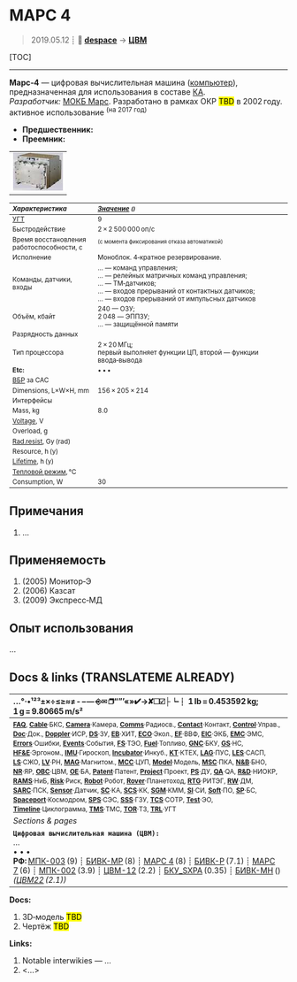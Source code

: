 # МАРС 4
> 2019.05.12 ┊ **🚀 [despace](index.md)** → **[ЦВМ](obc.md)**

[TOC]

---

**Марс‑4** — цифровая вычислительная машина ([компьютер](obc.md)), предназначенная для использования в составе [КА](sc.md).  
*Разработчик:* [МОКБ Марс](03_mars_mokb.md). Разработано в рамках ОКР <mark>TBD</mark> в 2002 году. активное использование <sup>(на 2017 год)</sup>
   - **Предшественник:** 
   - **Преемник:** 

||
|:--|
| [![](f/cpu/m/mars-4_pic1_thumb.jpg)](f/cpu/m/mars-4_pic1.png)  |

<small>

|*Характеристика*|*[Значение](si.md) <small>()</small>*|
|:--|:--|
|[УГТ](trl.md)| 9  |
| Быстродействие  | 2 × 2 500 000 оп/с  |
| Время восстановления<br> работоспособности, с  | <sup>(с момента фиксирования отказа автоматикой)</sup>  |
|Исполнение|  Моноблок. 4‑кратное резервирование.  |
| Команды, датчики, входы  |… — команд управления;<br>… — релейных матричных команд управления;<br>… — ТМ‑датчиков;<br>… — входов прерываний от контактных датчиков;<br>… — входов прерываний от импульсных датчиков  |
| Объём, кбайт  |240 — ОЗУ;<br> 2 048 — ЭППЗУ;<br> … — защищённой памяти  |
| Разрядность данных  |  |
| Тип процессора  |2 × 20 МГц;<br> первый выполняет функции ЦП, второй — функции ввода‑вывода  |
|**Etc:**|• • •|
|[ВБР](rams.md) за САС|   |
|Dimensions, L×W×H, mm| 156 × 205 × 214  |
|Интерфейсы|   |
|Mass, kg| 8.0  |
|[Voltage](voltage.md), V|   |
|Overload, g|   |
|[Rad.resist](ion_rad.md), Gy (rad)|     |
|Resource, h (y)|   |
|[Lifetime](lifetime.md), h (y)|  |
|[Тепловой режим](tcs.md), °C|   |
|Consumption, W| 30  |

</small>



<p style="page-break-after:always"> </p>

## Примечания
   1. …



## Применяемость
   1. (2005) Монитор‑Э
   1. (2006) Казсат
   1. (2009) Экспресс‑МД



## Опыт использования
…



<p style="page-break-after:always"> </p>

## Docs & links (TRANSLATEME ALREADY)
|…°·•¹²³±×÷≤≥≈≠ ‑ −— ⎆✉ ❐“”’«»✔→✘☐☑├┕┆ 1 lb = 0.453592 kg; 1 g = 9.80665 m/s²|
|:--|
|<small>**[FAQ](faq.md)**, **[Cable](cable.md)**·БКС, **[Camera](camera.md)**·Камера, **[Comms](comms.md)**·Радиосв., **[Contact](contact.md)**·Контакт, **[Control](control.md)**·Управ., **[Doc](doc.md)**·Док., **[Doppler](doppler.md)**·ИСР, **[DS](ds.md)**·ЗУ, **[EB](eb.md)**·ХИТ, **[ECO](ecology.md)**·Экол., **[EF](ef.md)**·ВВФ, **[ElC](elc.md)**·ЭКБ, **[EMC](emc.md)**·ЭМС, **[Errors](error.md)**·Ошибки, **[Events](event.md)**·События, **[FS](fs.md)**·ТЭО, **[Fuel](fuel.md)**·Топливо, **[GNC](gnc.md)**·БКУ, **[GS](scs.md)**·НС, **[HF&E](hfe.md)**·Эргоном., **[IMU](imu.md)**·Гироскоп, **[Incubator](incubator.md)**·Инкуб., **[KT](kt.md)**·КТЕХ, **[LAG](lag.md)**·ПУC, **[LES](les.md)**·САСП, **[LS](ls.md)**·СЖО, **[LV](lv.md)**·РН, **[MAG](mag.md)**·Магнитом., **[MCC](mcc.md)**·ЦУП, **[Model](model.md)**·Модель, **[MSC](sc.md)**·ПКА, **[N&B](nnb.md)**·БНО, **[NR](nr.md)**·ЯР, **[OBC](obc.md)**·ЦВМ, **[OE](oe.md)**·БА, **[Patent](патент.md)**·Патент, **[Project](project.md)**·Проект, **[PS](ps.md)**·ДУ, **[QA](quality.md)**·QA, **[R&D](rnd.md)**·НИОКР, **[RAMS](rams.md)**·НиБ, **[Risk](risk.md)**·Риск, **[Robot](robotics.md)**·Робот, **[Rover](rover.md)**·Планетоход, **[RTG](rtg.md)**·РИТЭГ, **[RW](rw.md)**·ДМ, **[SARC](sarc.md)**·ПСК, **[Sensor](sensor.md)**·Датчик, **[SC](sc.md)**·КА, **[SCS](scs.md)**·КК, **[SGM](sgm.md)**·КММ, **[SI](si.md)**·СИ, **[Soft](soft.md)**·ПО, **[SP](sp.md)**·БС, **[Spaceport](spaceport.md)**·Космодром, **[SPS](sps.md)**·СЭС, **[SSS](sss.md)**·ГЗУ, **[TCS](tcs.md)**·СОТР, **[Test](test.md)**·ЭО, **[Timeline](timeline.md)**·Циклограмма, **[TMS](tms.md)**·ТМС, **[TOR](tor.md)**·ТЗ, **[TRL](trl.md)**·УГТ</small>|
|*Sections & pages*|
|**`Цифровая вычислительная машина (ЦВМ):`**<br> … <br>• • •<br> **РФ:** [МПК-003](mpk_003.md) (9) ┊ [БИВК-МР](bivk_mr.md) (8) ┊ [МАРС 4](mars_4.md) (8) ┊ [БИВК-Р](bivk_r.md) (7.1) ┊ [МАРС 7](mars_7.md) (6) ┊ [МПК-002](mpk_002.md) (3.9) ┊ [ЦВМ-12](cvm_12.md) (2.2) ┊ [БКУ_SXPA](bku_sxpa.md) (0.35) ┊ [БИВК-МН](бивк‑мн.md) () *([ЦВМ22](cvm22.md) (2.1))*|

**Docs:**

   1. 3D‑модель <mark>TBD</mark>
   1. Чертёж <mark>TBD</mark>

**Links:**

   1. Notable interwikies — …
   1. <…>
